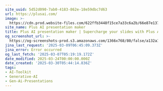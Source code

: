 ```yaml
---
site_uuid: 5d52d090-7ab0-4183-862e-18e59dbc7d63
url: https://plusai.com/
image: >-
  https://cdn.prod.website-files.com/622ffb3448f15ce7a33c6a2b/66e87e13710938ddde0670c1_og%20-%20Plus%20AI%20presentation%20maker%20(1).avif
site_name: Plus AI presentation maker
title: Plus AI presentation maker | Supercharge your slides with Plus AI
og_screenshot_url: >-
  https://og-screenshots-prod.s3.amazonaws.com/1366x768/80/false/a132a1b74c5d05d74f9cda5d53c29b2536c0fe47d9e6d7cd4ff11015ff828561.jpeg
jina_last_request: '2025-03-09T06:45:09.373Z'
jina_error: Error occurred
og_last_fetch: '2025-03-07T05:19:19.172Z'
date_modified: 2025-03-24T00:00:00.000Z
date_created: '2025-03-30T05:44:14.836Z'
tags:
- AI-Toolkit
- Generative-AI
- Gen-Ai-Presentations
---
```










